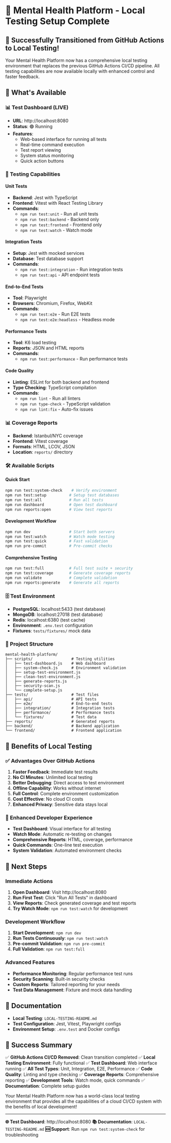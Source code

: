 # 🏥 Mental Health Platform - Local Testing Setup Complete

## 🎉 Successfully Transitioned from GitHub Actions to Local Testing!

Your Mental Health Platform now has a comprehensive local testing environment that replaces the previous GitHub Actions CI/CD pipeline. All testing capabilities are now available locally with enhanced control and faster feedback.

## 🚀 What's Available

### 📊 Test Dashboard (LIVE)
- **URL**: http://localhost:8080
- **Status**: 🟢 Running
- **Features**:
  - Web-based interface for running all tests
  - Real-time command execution
  - Test report viewing
  - System status monitoring
  - Quick action buttons

### 🧪 Testing Capabilities

#### Unit Tests
- **Backend**: Jest with TypeScript
- **Frontend**: Vitest with React Testing Library
- **Commands**: 
  - `npm run test:unit` - Run all unit tests
  - `npm run test:backend` - Backend only
  - `npm run test:frontend` - Frontend only
  - `npm run test:watch` - Watch mode

#### Integration Tests
- **Setup**: Jest with mocked services
- **Database**: Test database support
- **Commands**:
  - `npm run test:integration` - Run integration tests
  - `npm run test:api` - API endpoint tests

#### End-to-End Tests
- **Tool**: Playwright
- **Browsers**: Chromium, Firefox, WebKit
- **Commands**:
  - `npm run test:e2e` - Run E2E tests
  - `npm run test:e2e:headless` - Headless mode

#### Performance Tests
- **Tool**: K6 load testing
- **Reports**: JSON and HTML reports
- **Commands**:
  - `npm run test:performance` - Run performance tests

#### Code Quality
- **Linting**: ESLint for both backend and frontend
- **Type Checking**: TypeScript compilation
- **Commands**:
  - `npm run lint` - Run all linters
  - `npm run type-check` - TypeScript validation
  - `npm run lint:fix` - Auto-fix issues

### 📊 Coverage Reports
- **Backend**: Istanbul/NYC coverage
- **Frontend**: Vitest coverage
- **Formats**: HTML, LCOV, JSON
- **Location**: `reports/` directory

### 🛠️ Available Scripts

#### Quick Start
```bash
npm run test:system-check    # Verify environment
npm run test:setup          # Setup test databases
npm run test:all            # Run all tests
npm run dashboard           # Open test dashboard
npm run reports:open        # View test reports
```

#### Development Workflow
```bash
npm run dev                 # Start both servers
npm run test:watch          # Watch mode testing
npm run test:quick          # Fast validation
npm run pre-commit          # Pre-commit checks
```

#### Comprehensive Testing
```bash
npm run test:full           # Full test suite + security
npm run test:coverage       # Generate coverage reports
npm run validate            # Complete validation
npm run reports:generate    # Generate all reports
```

### 🗄️ Test Environment
- **PostgreSQL**: localhost:5433 (test database)
- **MongoDB**: localhost:27018 (test database)
- **Redis**: localhost:6380 (test cache)
- **Environment**: `.env.test` configuration
- **Fixtures**: `tests/fixtures/` mock data

### 📁 Project Structure
```
mental-health-platform/
├── scripts/                 # Testing utilities
│   ├── test-dashboard.js    # Web dashboard
│   ├── system-check.js      # Environment validation
│   ├── setup-test-environment.js
│   ├── clean-test-environment.js
│   ├── generate-reports.js
│   ├── security-scan.js
│   └── complete-setup.js
├── tests/                   # Test files
│   ├── api/                 # API tests
│   ├── e2e/                 # End-to-end tests
│   ├── integration/         # Integration tests
│   ├── performance/         # Performance tests
│   └── fixtures/            # Test data
├── reports/                 # Generated reports
├── backend/                 # Backend application
└── frontend/                # Frontend application
```

## 🎯 Benefits of Local Testing

### ✅ Advantages Over GitHub Actions
1. **Faster Feedback**: Immediate test results
2. **No CI Minutes**: Unlimited local testing
3. **Better Debugging**: Direct access to test environment
4. **Offline Capability**: Works without internet
5. **Full Control**: Complete environment customization
6. **Cost Effective**: No cloud CI costs
7. **Enhanced Privacy**: Sensitive data stays local

### 🔧 Enhanced Developer Experience
- **Test Dashboard**: Visual interface for all testing
- **Watch Mode**: Automatic re-testing on changes
- **Comprehensive Reports**: HTML, coverage, performance
- **Quick Commands**: One-line test execution
- **System Validation**: Automated environment checks

## 🚀 Next Steps

### Immediate Actions
1. **Open Dashboard**: Visit http://localhost:8080
2. **Run First Test**: Click "Run All Tests" in dashboard
3. **View Reports**: Check generated coverage and test reports
4. **Try Watch Mode**: `npm run test:watch` for development

### Development Workflow
1. **Start Development**: `npm run dev`
2. **Run Tests Continuously**: `npm run test:watch`
3. **Pre-commit Validation**: `npm run pre-commit`
4. **Full Validation**: `npm run test:full`

### Advanced Features
- **Performance Monitoring**: Regular performance test runs
- **Security Scanning**: Built-in security checks
- **Custom Reports**: Tailored reporting for your needs
- **Test Data Management**: Fixture and mock data handling

## 📖 Documentation
- **Local Testing**: `LOCAL-TESTING-README.md`
- **Test Configuration**: Jest, Vitest, Playwright configs
- **Environment Setup**: `.env.test` and Docker configs

## 🎉 Success Summary

✅ **GitHub Actions CI/CD Removed**: Clean transition completed
✅ **Local Testing Environment**: Fully functional
✅ **Test Dashboard**: Web interface running
✅ **All Test Types**: Unit, Integration, E2E, Performance
✅ **Code Quality**: Linting and type checking
✅ **Coverage Reports**: Comprehensive reporting
✅ **Development Tools**: Watch mode, quick commands
✅ **Documentation**: Complete setup guides

Your Mental Health Platform now has a world-class local testing environment that provides all the capabilities of a cloud CI/CD system with the benefits of local development!

---

**🌐 Test Dashboard**: http://localhost:8080
**📚 Documentation**: `LOCAL-TESTING-README.md`
**🆘 Support**: Run `npm run test:system-check` for troubleshooting
